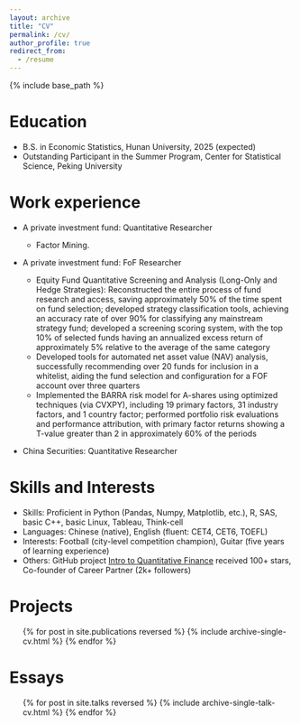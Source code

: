 ```yaml
---
layout: archive
title: "CV"
permalink: /cv/
author_profile: true
redirect_from:
  - /resume
---
```


{% include base_path %}

Education
======

* B.S. in Economic Statistics, Hunan University, 2025 (expected)
* Outstanding Participant in the Summer Program, Center for Statistical Science, Peking University

Work experience
======
* A private investment fund: Quantitative Researcher
  * Factor Mining.

* A private investment fund: FoF Researcher
  * Equity Fund Quantitative Screening and Analysis (Long-Only and Hedge Strategies): Reconstructed the entire process of fund research and access, saving approximately 50% of the time spent on fund selection; developed strategy classification tools, achieving an accuracy rate of over 90% for classifying any mainstream strategy fund; developed a screening scoring system, with the top 10% of selected funds having an annualized excess return of approximately 5% relative to the average of the same category 
  * Developed tools for automated net asset value (NAV) analysis, successfully recommending over 20 funds for inclusion in a whitelist, aiding the fund selection and configuration for a FOF account over three quarters 
  * Implemented the BARRA risk model for A-shares using optimized techniques (via CVXPY), including 19 primary factors, 31 industry factors, and 1 country factor; performed portfolio risk evaluations and performance attribution, with primary factor returns showing a T-value greater than 2 in approximately 60% of the periods

* China Securities: Quantitative Researcher
<!--
  * Developed an automated factor mining API that evaluates factor performance metrics such as information coefficient (IC), information ratio (IR), and turnover rate. The API also generates risk indicators like the Sharpe ratio and maximum drawdown ratio, facilitating in-depth research on volume-price factors 
  * Conducted literature and research report reviews to produce quantitative reports; evaluated CAPM-Beta in the Chinese market, executed single-factor tests on valuation factors through regression analysis, IC value computation, and stratified backtesting; analyzed the efficacy of factors across different industries, time periods, and market capitalization intervals
-->
Skills and Interests
======
* Skills: Proficient in Python (Pandas, Numpy, Matplotlib, etc.), R, SAS, basic C++, basic Linux, Tableau, Think-cell
* Languages: Chinese (native), English (fluent: CET4, CET6, TOEFL)
* Interests: Football (city-level competition champion), Guitar (five years of learning experience)
* Others: GitHub project [Intro to Quantitative Finance](https://github.com/Barca0412/Introduction-to-Quantitative-Finance) received 100+ stars, Co-founder of Career Partner (2k+ followers)

Projects
======
  <ul>{% for post in site.publications reversed %}
    {% include archive-single-cv.html %}
  {% endfor %}</ul>
  
Essays
======
  <ul>{% for post in site.talks reversed %}
    {% include archive-single-talk-cv.html  %}
  {% endfor %}</ul>



<!--
Teaching
======
  <ul>{% for post in site.teaching reversed %}
    {% include archive-single-cv.html %}
  {% endfor %}</ul>
  
Service and leadership
======
* Currently signed in to 43 different slack teams
-->

